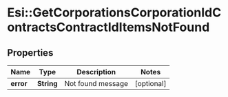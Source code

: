 # Esi::GetCorporationsCorporationIdContractsContractIdItemsNotFound

## Properties
Name | Type | Description | Notes
------------ | ------------- | ------------- | -------------
**error** | **String** | Not found message | [optional] 


